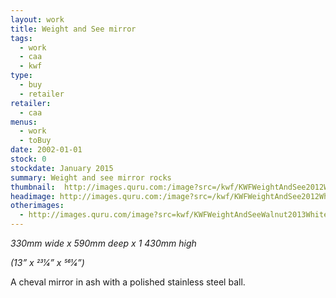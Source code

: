 ```yaml
---
layout: work
title: Weight and See mirror
tags:
  - work
  - caa
  - kwf
type:
  - buy
  - retailer
retailer:
  - caa
menus:
  - work
  - toBuy
date: 2002-01-01
stock: 0
stockdate: January 2015
summary: Weight and see mirror rocks
thumbnail:  http://images.quru.com:/image?src=/kwf/KWFWeightAndSee2012White.jpg&width=175&height=175&fill=%23ffffff&left=0.2267&top=0.0333&right=0.853&bottom=0.967&strip=1
headimage: http://images.quru.com:/image?src=/kwf/KWFWeightAndSee2012White.jpg&height=350&left=0.2267&top=0.0333&right=0.853&bottom=0.967&strip=1
otherimages:
  - http://images.quru.com/image?src=kwf/KWFWeightAndSeeWalnut2013White.jpg&height=175&width=175&fill=auto&strip=1
---
```

*330mm wide x 590mm deep x 1 430mm high*

*(13” x 231⁄4” x 561⁄4”)*

A cheval mirror in ash with a polished stainless steel ball.
